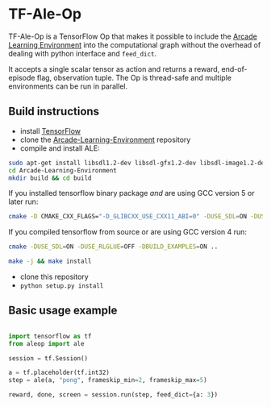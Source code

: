 # TF-Ale-Op
TF-Ale-Op is a TensorFlow Op that makes it possible to include the [Arcade Learning Environment](http://www.arcadelearningenvironment.org/) into the computational graph without the overhead of dealing with python interface and `feed_dict`. 

It accepts a single scalar tensor as action and returns a reward, end-of-episode flag, observation tuple. The Op is thread-safe and multiple environments can be run in parallel.


## Build instructions
- install [TensorFlow](https://www.tensorflow.org/install/)
- clone the [Arcade-Learning-Environment](https://github.com/mgbellemare/Arcade-Learning-Environment) repository
- compile and install ALE:

```bash
sudo apt-get install libsdl1.2-dev libsdl-gfx1.2-dev libsdl-image1.2-dev cmake
cd Arcade-Learning-Environment
mkdir build && cd build
```
If you installed tensorflow binary package *and* are using GCC version 5 or later run:
```bash
cmake -D CMAKE_CXX_FLAGS="-D_GLIBCXX_USE_CXX11_ABI=0" -DUSE_SDL=ON -DUSE_RLGLUE=OFF -DBUILD_EXAMPLES=ON ..
```
If you compiled tensorflow from source or are using GCC version 4 run:
```bash
cmake -DUSE_SDL=ON -DUSE_RLGLUE=OFF -DBUILD_EXAMPLES=ON ..
```

```bash
make -j && make install
```

- clone this repository
- `python setup.py install`

## Basic usage example

```python

import tensorflow as tf
from aleop import ale

session = tf.Session()

a = tf.placeholder(tf.int32)
step = ale(a, "pong", frameskip_min=2, frameskip_max=5)

reward, done, screen = session.run(step, feed_dict={a: 3})
```
